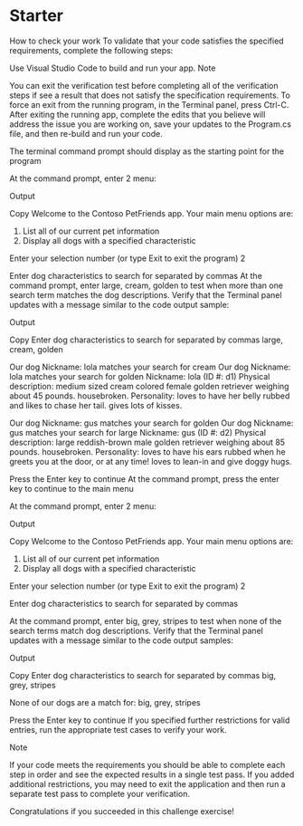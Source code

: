 # Starter

How to check your work
To validate that your code satisfies the specified requirements, complete the following steps:

Use Visual Studio Code to build and run your app.
 Note

You can exit the verification test before completing all of the verification steps if see a result that does not satisfy the specification requirements. To force an exit from the running program, in the Terminal panel, press Ctrl-C. After exiting the running app, complete the edits that you believe will address the issue you are working on, save your updates to the Program.cs file, and then re-build and run your code.

The terminal command prompt should display as the starting point for the program

At the command prompt, enter 2 menu:

Output

Copy
Welcome to the Contoso PetFriends app. Your main menu options are:
 1. List all of our current pet information
 2. Display all dogs with a specified characteristic

Enter your selection number (or type Exit to exit the program)
2

Enter dog characteristics to search for separated by commas
At the command prompt, enter large, cream, golden to test when more than one search term matches the dog descriptions. Verify that the Terminal panel updates with a message similar to the code output sample:

Output

Copy
Enter dog characteristics to search for separated by commas
large, cream, golden

Our dog Nickname: lola matches your search for cream
Our dog Nickname: lola matches your search for golden
Nickname: lola (ID #: d1)
Physical description: medium sized cream colored female golden retriever weighing about 45 pounds. housebroken.
Personality: loves to have her belly rubbed and likes to chase her tail. gives lots of kisses.

Our dog Nickname: gus matches your search for golden
Our dog Nickname: gus matches your search for large
Nickname: gus (ID #: d2)
Physical description: large reddish-brown male golden retriever weighing about 85 pounds. housebroken.
Personality: loves to have his ears rubbed when he greets you at the door, or at any time! loves to lean-in and give doggy hugs.

Press the Enter key to continue
At the command prompt, press the enter key to continue to the main menu

At the command prompt, enter 2 menu:

Output

Copy
Welcome to the Contoso PetFriends app. Your main menu options are:
 1. List all of our current pet information
 2. Display all dogs with a specified characteristic

Enter your selection number (or type Exit to exit the program)
2

Enter dog characteristics to search for separated by commas

At the command prompt, enter big, grey, stripes to test when none of the search terms match dog descriptions. Verify that the Terminal panel updates with a message similar to the code output samples:

Output

Copy
Enter dog characteristics to search for separated by commas
big, grey, stripes

None of our dogs are a match for: big, grey, stripes


Press the Enter key to continue
If you specified further restrictions for valid entries, run the appropriate test cases to verify your work.

 Note

If your code meets the requirements you should be able to complete each step in order and see the expected results in a single test pass. If you added additional restrictions, you may need to exit the application and then run a separate test pass to complete your verification.

Congratulations if you succeeded in this challenge exercise!
